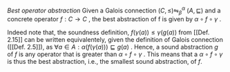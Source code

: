*Best operator abstraction*
Given a Galois connection $(C, \le ) \leftrightharpoons^\alpha_\beta \ (A, \sqsubseteq )$  and a concrete operator $f : C \longrightarrow C$ , the best abstraction of f is given by $\alpha \circ f\circ \gamma$ .

Indeed  note that, the soundness definition, $f(\gamma (a))\le\gamma(g(a))$ from [[Def. 2.15]] can be written equivalentely, given the definition of Galois connection ([[Def. 2.5]]), as $\forall a \in A:\alpha(f(\gamma(a))) \sqsubseteq g(a)$ . Hence, a sound abstraction $g$ of $f$ is any operator that is greater than $\alpha \circ f \circ \gamma$ . This means that a $\alpha \circ f \circ \gamma$ is thus the best abstraction, i.e., the smallest sound abstraction, of $f$.